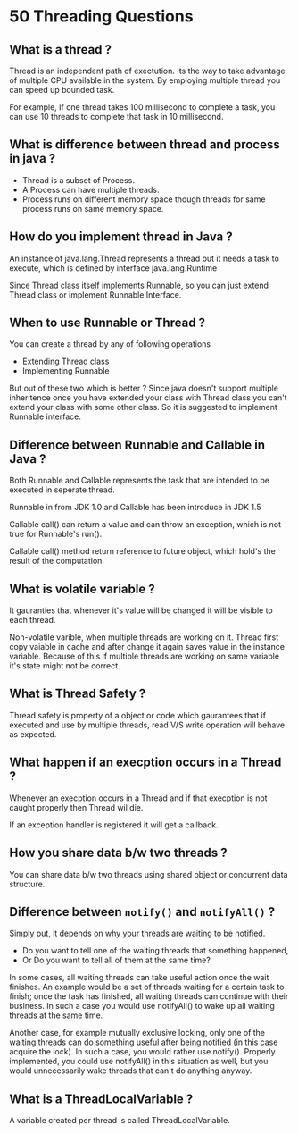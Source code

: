 # 50 Threading Questions

## What is a thread ?
Thread is an independent path of exectution. Its the way to take advantage of multiple CPU available in the system. By employing multiple
thread you can speed up bounded task. 

For example, 
If one thread takes 100 millisecond to complete a task, you can use 10 threads to complete that task in 10 millisecond. 

## What is difference between thread and process in java ?
* Thread is a subset of Process.
* A Process can have multiple threads. 
* Process runs on different memory space though threads for same process runs on same memory space. 

## How do you implement thread in Java ?
An instance of java.lang.Thread represents a thread but it needs a task to execute, which is defined by interface java.lang.Runtime

Since Thread class itself implements Runnable, so you can just extend Thread class or implement Runnable Interface. 

## When to use Runnable or Thread ?
You can create a thread by any of following operations
* Extending Thread class
* Implementing Runnable 

But out of these two which is better ?
Since java doesn't support multiple inheritence once you have extended your class with Thread class you can't extend your class with 
some other class. So it is suggested to implement Runnable interface. 

## Difference between Runnable and Callable in Java ?
Both Runnable and Callable represents the task that are intended to be executed in seperate thread. 

Runnable in from JDK 1.0 and Callable has been introduce in JDK 1.5

Callable call() can return a value and can throw an exception, which is not true for Runnable's run().

Callable call() method return reference to future object, which hold's the result of the computation.

## What is volatile variable ?
It gauranties that whenever it's value will be changed it will be visible to each thread. 

Non-volatile varible, when multiple threads are working on it. Thread first copy vaiable in cache and after change it again saves value
in the instance variable. Because of this if multiple threads are working on same variable it's state might not be correct. 

## What is Thread Safety ?
Thread safety is property of a object or code which gaurantees that if executed and use by multiple threads, read V/S write operation 
will behave as expected. 

## What happen if an execption occurs in a Thread ?
Whenever an execption occurs in a Thread and if that execption is not caught properly then Thread wil die. 

If an exception handler is registered it will get a callback.

## How you share data b/w two threads ?
You can share data b/w two threads using shared object or concurrent data structure. 

## Difference between `notify()` and `notifyAll()` ?
Simply put, it depends on why your threads are waiting to be notified. 
* Do you want to tell one of the waiting threads that something happened, 
* Or Do you want to tell all of them at the same time?

In some cases, all waiting threads can take useful action once the wait finishes. An example would be a set of threads waiting 
for a certain task to finish; once the task has finished, all waiting threads can continue with their business. 
In such a case you would use notifyAll() to wake up all waiting threads at the same time.

Another case, for example mutually exclusive locking, only one of the waiting threads can do something useful after being notified
(in this case acquire the lock). In such a case, you would rather use notify(). Properly implemented, you could use notifyAll()
in this situation as well, but you would unnecessarily wake threads that can't do anything anyway.

## What is a ThreadLocalVariable ? 
A variable created per thread is called ThreadLocalVariable. 

